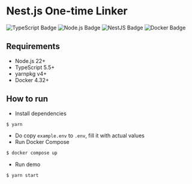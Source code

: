 # Nest.js One-time Linker

![TypeScript Badge](https://img.shields.io/badge/TypeScript-3178C6?logo=typescript&logoColor=fff&style=flat)
![Node.js Badge](https://img.shields.io/badge/Node.js-393?logo=nodedotjs&logoColor=fff&style=flat)
![NestJS Badge](https://img.shields.io/badge/NestJS-E0234E?logo=nestjs&logoColor=fff&style=flat)
![Docker Badge](https://img.shields.io/badge/Docker-2496ED?logo=docker&logoColor=fff&style=flat)

## Requirements

* Node.js 22+
* TypeScript 5.5+
* yarnpkg v4+
* Docker 4.32+

## How to run

- Install dependencies
```bash
$ yarn
```
- Do copy `example.env` to `.env`, fill it with actual values
- Run Docker Compose
```bash
$ docker compose up
```
- Run demo
```bash
$ yarn start
```

